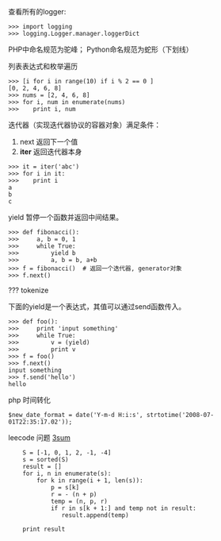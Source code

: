 查看所有的logger:
```
>>> import logging
>>> logging.Logger.manager.loggerDict
```
PHP中命名规范为驼峰；
Python命名规范为蛇形（下划线）

列表表达式和枚举遍历
```
>>> [i for i in range(10) if i % 2 == 0 ]
[0, 2, 4, 6, 8]
>>> nums = [2, 4, 6, 8]
>>> for i, num in enumerate(nums)
>>>    print i, num
```

迭代器（实现迭代器协议的容器对象）满足条件：
1. next 返回下一个值
2. __iter__ 返回迭代器本身

```
>>> it = iter('abc')
>>> for i in it:
>>>    print i
a
b
c
```

yield 暂停一个函数并返回中间结果。
```
>>> def fibonacci():
>>>     a, b = 0, 1
>>>     while True:
>>>         yield b
>>>         a, b = b, a+b
>>> f = fibonacci()  # 返回一个迭代器, generator对象
>>> f.next()
```
??? tokenize

下面的yield是一个表达式，其值可以通过send函数传入。
```
>>> def foo():
>>>     print 'input something'
>>>     while True:
>>>         v = (yield)
>>>         print v
>>> f = foo()
>>> f.next()
input something
>>> f.send('hello')
hello
```

php 时间转化
```
$new_date_format = date('Y-m-d H:i:s', strtotime('2008-07-01T22:35:17.02'));
```

leecode 问题
[3sum](https://leetcode.com/problems/3sum/)
```
    S = [-1, 0, 1, 2, -1, -4]
    s = sorted(S)
    result = []
    for i, n in enumerate(s):
        for k in range(i + 1, len(s)):
            p = s[k]
            r = - (n + p)
            temp = (n, p, r)
            if r in s[k + 1:] and temp not in result:
               result.append(temp)

    print result
```
